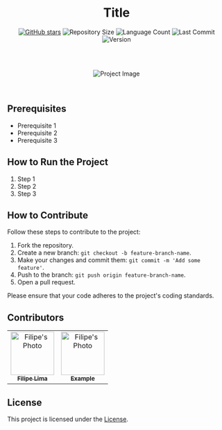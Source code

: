 <div align="center">

# Title

[![GitHub stars](https://img.shields.io/github/stars/username/repo-name.svg)](https://github.com/username/repo-name/stargazers)
![Repository Size](https://img.shields.io/github/repo-size/username/repo-name.svg)
![Language Count](https://img.shields.io/github/languages/count/username/repo-name.svg)
![Last Commit](https://img.shields.io/github/last-commit/username/repo-name.svg)
![Version](https://img.shields.io/badge/version-1.0-blue.svg)

<br/>
<br/>

![Project Image](https://source.unsplash.com/featured/1280x720)

<br/>
</div>

## Prerequisites

- Prerequisite 1
- Prerequisite 2
- Prerequisite 3

## How to Run the Project

1. Step 1
2. Step 2
3. Step 3

## How to Contribute

Follow these steps to contribute to the project:

1. Fork the repository.
2. Create a new branch: `git checkout -b feature-branch-name`.
3. Make your changes and commit them: `git commit -m 'Add some feature'`.
4. Push to the branch: `git push origin feature-branch-name`.
5. Open a pull request.

Please ensure that your code adheres to the project's coding standards.

## Contributors

<table>
    <tr>
        <td align="center">
            <a href="https://github.com/datsfilipe">
                <img src="https://github.com/datsfilipe.png" width="100px;" alt="Filipe's Photo"/><br>
                <sub>
                    <b>Filipe Lima</b>
                </sub>
            </a>
        </td>
        <td align="center">
            <a href="https://github.com/exemple">
                <img src="https://github.com/exemple.png" width="100px;" alt="Filipe's Photo"/><br>
                <sub>
                    <b>Example</b>
                </sub>
            </a>
        </td>
    </tr>
</table>


## License

This project is licensed under the [License](LICENSE).

